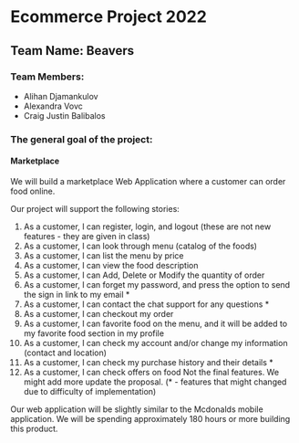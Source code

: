 # Ecommerce Project 2022

## Team Name: Beavers

### Team Members:
- Alihan Djamankulov
- Alexandra Vovc
- Craig Justin Balibalos

### The general goal of the project:
#### Marketplace
We will build a marketplace Web Application where a customer can order food online.

Our project will support the following stories:
1. As a customer, I can register, login, and logout (these are not new features - they are given in class)
1. As a customer, I can look through menu (catalog of the foods)
1. As a customer, I can list the menu by price
1. As a customer, I can view the food description
1. As a customer, I can Add, Delete or Modify the quantity of order
1. As a customer, I can forget my password, and press the option to send the sign in link to my email *
1. As a customer, I can contact the chat support for any questions *
1. As a customer, I can checkout my order
1. As a customer, I can favorite food on the menu, and it will be added to my favorite food section in my profile
1. As a customer, I can check my account and/or change my information (contact and location)
1. As a customer, I can check my purchase history and their details *
1. As a customer, I can check offers on food
Not the final features. We might add more update the proposal.
(* - features that might changed due to difficulty of implementation)

Our web application will be slightly similar to the Mcdonalds mobile application. 
We will be spending approximately 180 hours or more building this product.